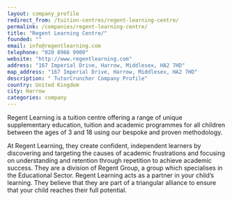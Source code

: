 ```yaml
---
layout: company_profile
redirect_from: /tuition-centres/regent-learning-centre/
permalink: /companies/regent-learning-centre/
title: "Regent Learning Centre/"
founded: ""
email: info@regentlearning.com
telephone: "020 8966 9900"
website: "http://www.regentlearning.com"
address: "167 Imperial Drive, Harrow, Middlesex, HA2 7HD"
map_address: "167 Imperial Drive, Harrow, Middlesex, HA2 7HD"
description: " TutorCruncher Company Profile"
country: United Kingdom
city: Harrow
categories: company
---
```

Regent Learning is a tuition centre offering a range of unique supplementary education, tuition and academic programmes for all children between the ages of 3 and 18 using our bespoke and proven methodology.

At Regent Learning, they create confident, independent learners by discovering and targeting the causes of academic frustrations and focusing on understanding and retention through repetition to achieve academic success. They are a division of Regent Group, a group which specialises in the Educational Sector. Regent Learning acts as a partner in your child’s learning. They believe that they are part of a triangular alliance to ensure that your child reaches their full potential.
